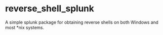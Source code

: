# reverse_shell_splunk
A simple splunk package for obtaining reverse shells on both Windows and most *nix systems.

